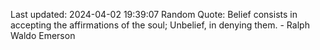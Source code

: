 Last updated: 2024-04-02 19:39:07
Random Quote: Belief consists in accepting the affirmations of the soul; Unbelief, in denying them. - Ralph Waldo Emerson
